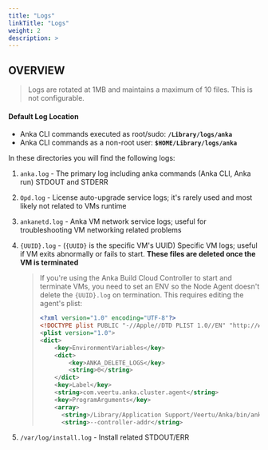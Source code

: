```yaml
---
title: "Logs"
linkTitle: "Logs"
weight: 2
description: >
---
```


## OVERVIEW

> Logs are rotated at 1MB and maintains a maximum of 10 files. This is not configurable.

#### Default Log Location
- Anka CLI commands executed as root/sudo: **`/Library/logs/anka`**
- Anka CLI commands as a non-root user: **`$HOME/Library/logs/anka`**

In these directories you will find the following logs:

1. `anka.log` - The primary log including anka commands (Anka CLI, Anka run) STDOUT and STDERR

2. `Opd.log` - License auto-upgrade service logs; it's rarely used and most likely not related to VMs runtime

3. `ankanetd.log` - Anka VM network service logs; useful for troubleshooting VM networking related problems

4. `{UUID}.log` - (`{UUID}` is the specific VM's UUID) Specific VM logs; useful if VM exits abnormally or fails to start. **These files are deleted once the VM is terminated**

    > If you're using the Anka Build Cloud Controller to start and terminate VMs, you need to set an ENV so the Node Agent doesn't delete the `{UUID}.log` on termination. This requires editing the agent's plist:
    >    ```xml
    >    <?xml version="1.0" encoding="UTF-8"?>
    >    <!DOCTYPE plist PUBLIC "-//Apple//DTD PLIST 1.0//EN" "http://www.apple.com/DTDs/PropertyList-1.0.dtd">
    >    <plist version="1.0">
    >    <dict>
    >        <key>EnvironmentVariables</key>
    >        <dict>
    >            <key>ANKA_DELETE_LOGS</key>
    >            <string>0</string>
    >        </dict>
    >        <key>Label</key>
    >        <string>com.veertu.anka.cluster.agent</string>
    >        <key>ProgramArguments</key>
    >        <array>
    >          <string>/Library/Application Support/Veertu/Anka/bin/anka_agent_helper</string>
    >          <string>--controller-addr</string>
    >    ```

5. `/var/log/install.log` - Install related STDOUT/ERR